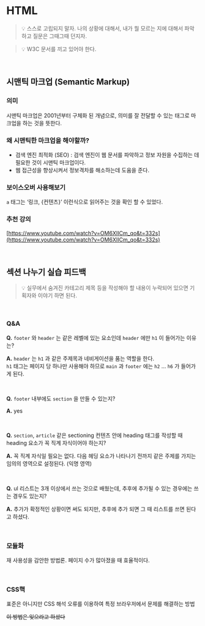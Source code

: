 # HTML

> 💡 스스로 고립되지 말자. 나의 상황에 대해서, 내가 뭘 모르는 지에 대해서 파악하고 질문은 그때그때 던지자.

> 💡 W3C 문서를 끼고 있어야 한다.

<br>

## 시맨틱 마크업 (Semantic Markup)

### 의미

시맨틱 마크업은 2001년부터 구체화 된 개념으로, 의미를 잘 전달할 수 있는 태그로 마크업을 하는 것을 뜻한다.

### 왜 시맨틱한 마크업을 해야할까?

- 검색 엔진 최적화 (SEO) : 검색 엔진이 웹 문서를 파악하고 정보 자원을 수집하는 데 필요한 것이 시맨틱 마크업이다.
- 웹 접근성을 향상시켜서 정보격차를 해소하는데 도움을 준다.

### 보이스오버 사용해보기

`a` 태그는 ‘링크, {컨텐츠}’ 이런식으로 읽어주는 것을 확인 할 수 있었다.

### 추천 강의

[https://www.youtube.com/watch?v=OM6XIICm_qo&t=332s](https://www.youtube.com/watch?v=OM6XIICm_qo&t=332s)

<br>

## 섹션 나누기 실습 피드백

>💡 실무에서 숨겨진 카테고리 제목 등을 작성해야 할 내용이 누락되어 있으면 기획자와 이야기 하면 된다.

<br>

### Q&A

**Q.** `footer` 와 `header` 는 같은 레벨에 있는 요소인데 `header` 에만  `h1` 이 들어가는 이유는?

**A.** `header` 는 `h1` 과 같은 주제목과 네비게이션을 품는 역할을 한다. <br>  `h1` 태그는 페이지 당 하나만 사용해야 하므로 `main` 과 `footer` 에는 `h2` … `h6` 가 들어가게 된다.

<br>

**Q.** `footer` 내부에도 `section` 을 만들 수 있는지?

**A.** yes

<br>

**Q.**  `section`, `article` 같은 sectioning 컨텐츠 안에 heading 태그를 작성할 때 heading 요소가 꼭 직계 자식이어야 하는지?

**A.** 꼭 직계 자식일 필요는 없다. 다음 헤딩 요소가 나타나기 전까지 같은 주제를 가지는 임의의 영역으로 설정된다. (익명 영역)

<br>

**Q.** ul 리스트는 3개 이상에서 쓰는 것으로 배웠는데, 추후에 추가될 수 있는 경우에는 쓰는 경우도 있는지?

**A.** 추가가 확정적인 상황이면 써도 되지만, 추후에 추가 되면 그 때 리스트를 쓰면 된다고 하셨다.

<br>

### 모듈화

재 사용성을 감안한 방법론. 페이지 수가 많아졌을 때 효율적이다.

<br>

### CSS핵

표준은 아니지만 CSS 해석 오류를 이용하여 특정 브라우저에서 문제를 해결하는 방법

~~이 방법은 잊으라고 하셨다~~
